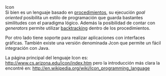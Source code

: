 Icon  
Si bien es un lenguaje basado en [procedimientos](procedimientos.md), su ejecución *goal oriented* posibilita un estilo de programación que guarda bastantes similitudes con el paradigma lógico. Además la posibilidad de contar con *generators* permite utilizar [backtracking](http://es.wikipedia.org/wiki/Vuelta_atr%C3%A1s) dentro de los procedimientos.

Por otro lado tiene soporte para realizar aplicaciones con interfaces gráficas. También existe una versión denominada Jcon que permite un fácil integración con Java.

La página principal del lenguaje Icon es: <http://www.cs.arizona.edu/icon/index.htm> pero la introducción más clara la encontré en: <http://en.wikipedia.org/wiki/Icon_programming_language>


